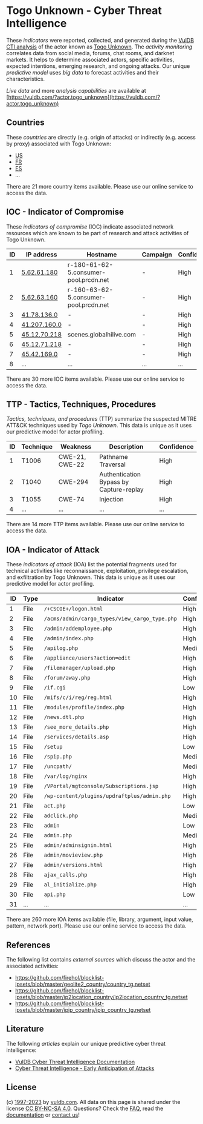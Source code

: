 # Togo Unknown - Cyber Threat Intelligence

These _indicators_ were reported, collected, and generated during the [VulDB CTI analysis](https://vuldb.com/?kb.cti) of the actor known as [Togo Unknown](https://vuldb.com/?actor.togo_unknown). The _activity monitoring_ correlates data from social media, forums, chat rooms, and darknet markets. It helps to determine associated actors, specific activities, expected intentions, emerging research, and ongoing attacks. Our unique _predictive model_ uses _big data_ to forecast activities and their characteristics.

_Live data_ and more _analysis capabilities_ are available at [https://vuldb.com/?actor.togo_unknown](https://vuldb.com/?actor.togo_unknown)

## Countries

These _countries_ are directly (e.g. origin of attacks) or indirectly (e.g. access by proxy) associated with Togo Unknown:

* [US](https://vuldb.com/?country.us)
* [FR](https://vuldb.com/?country.fr)
* [ES](https://vuldb.com/?country.es)
* ...

There are 21 more country items available. Please use our online service to access the data.

## IOC - Indicator of Compromise

These _indicators of compromise_ (IOC) indicate associated network resources which are known to be part of research and attack activities of Togo Unknown.

ID | IP address | Hostname | Campaign | Confidence
-- | ---------- | -------- | -------- | ----------
1 | [5.62.61.180](https://vuldb.com/?ip.5.62.61.180) | r-180-61-62-5.consumer-pool.prcdn.net | - | High
2 | [5.62.63.160](https://vuldb.com/?ip.5.62.63.160) | r-160-63-62-5.consumer-pool.prcdn.net | - | High
3 | [41.78.136.0](https://vuldb.com/?ip.41.78.136.0) | - | - | High
4 | [41.207.160.0](https://vuldb.com/?ip.41.207.160.0) | - | - | High
5 | [45.12.70.218](https://vuldb.com/?ip.45.12.70.218) | scenes.globalhilive.com | - | High
6 | [45.12.71.218](https://vuldb.com/?ip.45.12.71.218) | - | - | High
7 | [45.42.169.0](https://vuldb.com/?ip.45.42.169.0) | - | - | High
8 | ... | ... | ... | ...

There are 30 more IOC items available. Please use our online service to access the data.

## TTP - Tactics, Techniques, Procedures

_Tactics, techniques, and procedures_ (TTP) summarize the suspected MITRE ATT&CK techniques used by _Togo Unknown_. This data is unique as it uses our predictive model for actor profiling.

ID | Technique | Weakness | Description | Confidence
-- | --------- | -------- | ----------- | ----------
1 | T1006 | CWE-21, CWE-22 | Pathname Traversal | High
2 | T1040 | CWE-294 | Authentication Bypass by Capture-replay | High
3 | T1055 | CWE-74 | Injection | High
4 | ... | ... | ... | ...

There are 14 more TTP items available. Please use our online service to access the data.

## IOA - Indicator of Attack

These _indicators of attack_ (IOA) list the potential fragments used for technical activities like reconnaissance, exploitation, privilege escalation, and exfiltration by Togo Unknown. This data is unique as it uses our predictive model for actor profiling.

ID | Type | Indicator | Confidence
-- | ---- | --------- | ----------
1 | File | `/+CSCOE+/logon.html` | High
2 | File | `/acms/admin/cargo_types/view_cargo_type.php` | High
3 | File | `/admin/addemployee.php` | High
4 | File | `/admin/index.php` | High
5 | File | `/apilog.php` | Medium
6 | File | `/appliance/users?action=edit` | High
7 | File | `/filemanager/upload.php` | High
8 | File | `/forum/away.php` | High
9 | File | `/if.cgi` | Low
10 | File | `/mifs/c/i/reg/reg.html` | High
11 | File | `/modules/profile/index.php` | High
12 | File | `/news.dtl.php` | High
13 | File | `/see_more_details.php` | High
14 | File | `/services/details.asp` | High
15 | File | `/setup` | Low
16 | File | `/spip.php` | Medium
17 | File | `/uncpath/` | Medium
18 | File | `/var/log/nginx` | High
19 | File | `/VPortal/mgtconsole/Subscriptions.jsp` | High
20 | File | `/wp-content/plugins/updraftplus/admin.php` | High
21 | File | `act.php` | Low
22 | File | `adclick.php` | Medium
23 | File | `admin` | Low
24 | File | `admin.php` | Medium
25 | File | `admin/adminsignin.html` | High
26 | File | `admin/movieview.php` | High
27 | File | `admin/versions.html` | High
28 | File | `ajax_calls.php` | High
29 | File | `al_initialize.php` | High
30 | File | `api.php` | Low
31 | ... | ... | ...

There are 260 more IOA items available (file, library, argument, input value, pattern, network port). Please use our online service to access the data.

## References

The following list contains _external sources_ which discuss the actor and the associated activities:

* https://github.com/firehol/blocklist-ipsets/blob/master/geolite2_country/country_tg.netset
* https://github.com/firehol/blocklist-ipsets/blob/master/ip2location_country/ip2location_country_tg.netset
* https://github.com/firehol/blocklist-ipsets/blob/master/ipip_country/ipip_country_tg.netset

## Literature

The following _articles_ explain our unique predictive cyber threat intelligence:

* [VulDB Cyber Threat Intelligence Documentation](https://vuldb.com/?kb.cti)
* [Cyber Threat Intelligence - Early Anticipation of Attacks](https://www.scip.ch/en/?labs.20201022)

## License

(c) [1997-2023](https://vuldb.com/?kb.changelog) by [vuldb.com](https://vuldb.com/?kb.about). All data on this page is shared under the license [CC BY-NC-SA 4.0](https://creativecommons.org/licenses/by-nc-sa/4.0/). Questions? Check the [FAQ](https://vuldb.com/?kb.faq), read the [documentation](https://vuldb.com/?kb) or [contact us](https://vuldb.com/?contact)!

